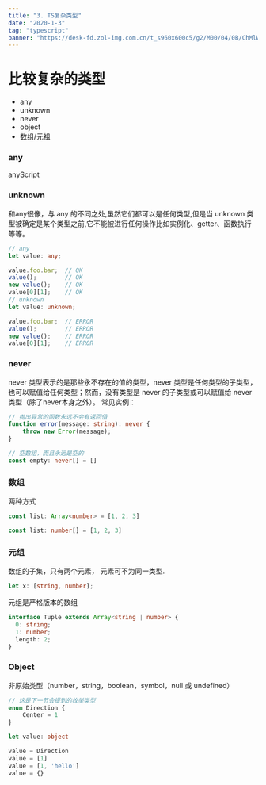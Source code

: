 ```yaml
---
title: "3. TS复杂类型"
date: "2020-1-3"
tag: "typescript"
banner: "https://desk-fd.zol-img.com.cn/t_s960x600c5/g2/M00/04/0B/ChMlWl0-oHmIDZvqAAdz3RsOKEYAAMMNwPQhEkAB3P1417.jpg"
---
```


# 比较复杂的类型
* any
* unknown
* never
* object
* 数组/元祖

### any
anyScript

### unknown
和any很像，与 any 的不同之处,虽然它们都可以是任何类型,但是当 unknown 类型被确定是某个类型之前,它不能被进行任何操作比如实例化、getter、函数执行等等。

```ts
// any
let value: any;

value.foo.bar;  // OK
value();        // OK
new value();    // OK
value[0][1];    // OK
// unknown
let value: unknown;

value.foo.bar;  // ERROR
value();        // ERROR
new value();    // ERROR
value[0][1];    // ERROR
```

### never
never 类型表示的是那些永不存在的值的类型，never 类型是任何类型的子类型，也可以赋值给任何类型；然而，没有类型是 never 的子类型或可以赋值给 never 类型（除了never本身之外）。
常见实例：
```ts
// 抛出异常的函数永远不会有返回值
function error(message: string): never {
    throw new Error(message);
}

// 空数组，而且永远是空的
const empty: never[] = []
```

### 数组
两种方式
```ts
const list: Array<number> = [1, 2, 3]

const list: number[] = [1, 2, 3]
```

### 元组
数组的子集，只有两个元素， 元素可不为同一类型.
```ts
let x: [string, number];
```
元组是严格版本的数组
```ts
interface Tuple extends Array<string | number> {
  0: string;
  1: number;
  length: 2;
}
```

### Object
非原始类型（number，string，boolean，symbol，null 或 undefined）
```ts
// 这是下一节会提到的枚举类型
enum Direction {
    Center = 1
}

let value: object

value = Direction
value = [1]
value = [1, 'hello']
value = {}
```